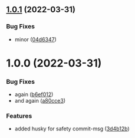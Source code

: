 ## [1.0.1](https://github.com/johannesschobel/prisma-generator-crud-services/compare/v1.0.0...v1.0.1) (2022-03-31)


### Bug Fixes

* minor ([04d6347](https://github.com/johannesschobel/prisma-generator-crud-services/commit/04d6347223ff14a55a6cdc9307532380cb253bc1))

# 1.0.0 (2022-03-31)


### Bug Fixes

* again ([b6ef012](https://github.com/johannesschobel/prisma-generator-crud-services/commit/b6ef012130999d08b3e771b12734ff9441a75ab2))
* and again ([a80cce3](https://github.com/johannesschobel/prisma-generator-crud-services/commit/a80cce3cc29b441993a1c57a166aaf31c06d6b9e))


### Features

* added husky for safety commit-msg ([3d4b12b](https://github.com/johannesschobel/prisma-generator-crud-services/commit/3d4b12bb87f70e7456fe72b387073bb862b9897f))
